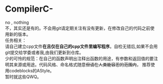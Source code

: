 # CompilerC-
no , nothing<br>
不，其实还是有的。不会用git请定期关注有没有更新，在修改自己的代码之前使用新的版本。 <br>
任务相关：<br>
请自己建立cpp文件<B>在且仅在自己的cpp文件里编写程序</B>。自检无错后,如果不会用git提交给学委或者我,由我们更新到仓库。<br>
少的可怜的规范：在自己的函数声明出注释出函数的用途，有参数和返回值的要注明其来源或用途。代码风格、命名格式随意<del>但请在人类能容忍的范围内</del>，
推荐使用codeblocks的AStyle。<br>
暂时就这些QWQ。
